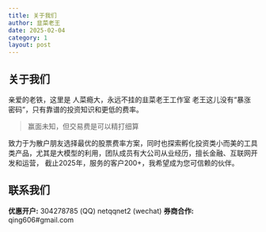 ```yaml
---
title: 关于我们
author: 韭菜老王
date: 2025-02-04
category: 1
layout: post
---
```


## 关于我们
亲爱的老铁，这里是 人菜瘾大，永远不挂的韭菜老王工作室
老王这儿没有“暴涨密码”，只有靠谱的投资知识和更低的费率。
> 赢面未知，但交易费是可以精打细算

致力于为散户朋友选择最优的股票费率方案，同时也探索孵化投资类小而美的工具类产品，尤其是大模型的利用，团队成员有大公司从业经历，擅长金融、互联网开发和运营，
截止2025年，服务的客户200+，我希望成为您可信赖的伙伴。

## 联系我们
**优惠开户:**  304278785 (QQ) netqqnet2 (wechat)
**券商合作:**  qing606#gmail.com

